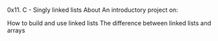 0x11. C - Singly linked lists
About
An introductory project on:

How to build and use linked lists
The difference between linked lists and arrays
